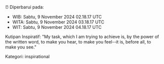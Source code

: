 ⏰ Diperbarui pada:
- WIB: Sabtu, 9 November 2024 02.18.17 UTC
- WITA: Sabtu, 9 November 2024 03.18.17 UTC
- WIT: Sabtu, 9 November 2024 04.18.17 UTC

Kutipan Inspiratif:
"My task, which I am trying to achieve is, by the power of the written word, to make you hear, to make you feel--it is, before all, to make you see."


Kategori: inspirational

